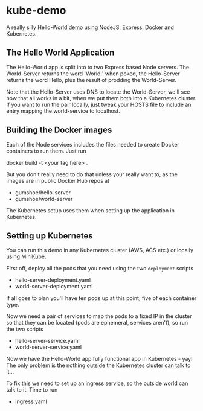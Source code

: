 # kube-demo

A really silly Hello-World demo using NodeJS, Express, Docker and Kubernetes.

## The Hello World Application

The Hello-World app is split into to two Express based Node servers. The World-Server returns the word 'World!' when poked, the Hello-Server returns the word Hello, plus the result of prodding the World-Server.

Note that the Hello-Server uses DNS to locate the World-Server, we'll see how that all works in a bit, when we put them both into a Kubernetes cluster. If you want to run the pair locally, just tweak your HOSTS file to include an entry mapping the world-service to localhost.

## Building the Docker images

Each of the Node services includes the files needed to create Docker containers to run them. Just run

docker build -t &lt;your tag here&gt; .

But you don't really need to do that unless your really want to, as the images are in public Docker Hub repos at

* gumshoe/hello-server
* gumshoe/world-server

The Kubernetes setup uses them when setting up the application in Kubernetes.

## Setting up Kubernetes

You can run this demo in any Kubernetes cluster (AWS, ACS etc.) or locally using MiniKube.

First off, deploy all the pods that you need using the two `deployment` scripts

* hello-server-deployment.yaml
* world-server-deployment.yaml

If all goes to plan you'll have ten pods up at this point, five of each container type.

Now we need a pair of services to map the pods to a fixed IP in the cluster so that they can be located (pods are ephemeral, services aren't), so run the two scripts

* hello-server-service.yaml
* world-server-service.yaml

Now we have the Hello-World app fully functional app in Kubernetes - yay! The only problem is the nothing outside the Kubernetes cluster can talk to it...

To fix this we need to set up an ingress service, so the outside world can talk to it. Time to run

* ingress.yaml



